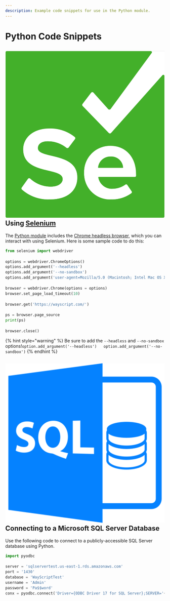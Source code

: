```yaml
---
description: Example code snippets for use in the Python module.
---
```


# Python Code Snippets

## ![](../../../.gitbook/assets/selenium_logo_square_green.png) Using [Selenium](https://selenium-python.readthedocs.io)

The [Python module](./) includes the [Chrome headless browser](https://developers.google.com/web/updates/2017/04/headless-chrome), which you can interact with using Selenium. Here is some sample code to do this:

```python
from selenium import webdriver

options = webdriver.ChromeOptions()
options.add_argument('--headless')
options.add_argument('--no-sandbox')
options.add_argument('user-agent=Mozilla/5.0 (Macintosh; Intel Mac OS X 10.10; rv:39.0) Gecko/20100101 Firefox/39.0')

browser = webdriver.Chrome(options = options)
browser.set_page_load_timeout(10)

browser.get('https://wayscript.com/')

ps = browser.page_source
print(ps)

browser.close()
```

{% hint style="warning" %}
Be sure to add the `--headless` and `--no-sandbox` options!`option.add_argument('--headless')  
option.add_argument('--no-sandbox')`
{% endhint %}

## ![](../../../.gitbook/assets/sql%20%281%29.png) Connecting to a Microsoft SQL Server Database

Use the following code to connect to a publicly-accessible SQL Server database using Python.

```python
import pyodbc

server = 'sqlservertest.us-east-1.rds.amazonaws.com'
port = '1430'
database = 'WayScriptTest'
username = 'Admin'
password = 'Pa$$word'
conx = pyodbc.connect('Driver={ODBC Driver 17 for SQL Server};SERVER='+server+','+port+';DATABASE='+database+'; Uid='+username+';Pwd='+password)
```

